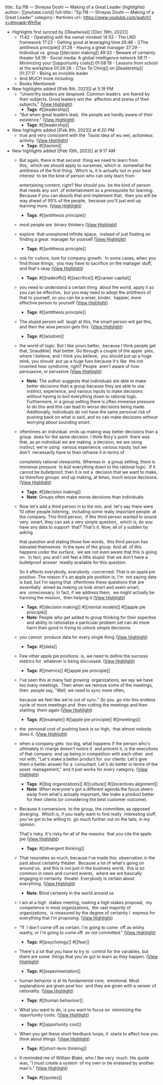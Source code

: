 title:: Ep.118 — Shreyas Doshi — Making of a Great Leader (highlights)
author:: [[youtube.com]]
full-title:: "Ep.118 — Shreyas Doshi — Making of a Great Leader"
category:: #articles
url:: https://www.youtube.com/watch?v=dmyapk-WH5w

- Highlights first synced by [[Readwise]] [[Dec 19th, 2022]]
	- 11:42 - Operating with the owner mindset
	  14:52 - The LNO framework
	  17:23 - Getting good at leveraging time
	  26:46 - [[The antithesis principle]]
	  31:28 - Having a great manager
	  37:29 - Individual vs. group [[decision making]]
	  49:33 - Beware of certainty theater
	  54:19 - Social media: A global intelligence network
	  58:11 - Minimizing your [[opportunity costs]]
	  01:08:19 - Lessons from school at the workplace
	  01:24:26 - [[Tao Te Ching]] on [[leadership]]
	  01:27:17 - Being an invisible leader
	- And MUCH more including:
	- Books Mentioned:
- New highlights added [[Feb 9th, 2023]] at 5:19 PM
	- "Unworthy leaders are despised. Common leaders  are feared by their subjects. Good leaders win the  affection and praise of their subjects," ([View Highlight](https://read.readwise.io/read/01grtcngkay3vnct69rew5x641))
		- **Tags**: #[[leadership]]
	- "But when great leaders lead,  the people are hardly aware of their existence." ([View Highlight](https://read.readwise.io/read/01grtcp9swds8k48zyqjcws9vy))
		- **Tags**: #[[leadership]]
- New highlights added [[Feb 9th, 2023]] at 6:20 PM
	- true and very consistent with the  Taoist idea of wu wei, actionless activity. ([View Highlight](https://read.readwise.io/read/01grtdp115dm0885rpbr1qk1v9))
		- **Tags**: #[[taoism]]
- New highlights added [[Feb 10th, 2023]] at 9:17 AM
	- But again, there is that second  thing we need to learn from this,  which we should apply to ourselves, which is  somewhat the antithesis of the first thing.  Which is, it is actually not in your best interest  to be the kind of person who can only learn from  
	  
	  entertaining content, right? Nor should you  be the kind of person that needs any sort  of entertainment as a prerequisite for learning.  Because if you can absorb that and implement that,  then you will be way ahead of 95% of the people,  because you'll just end up learning more. ([View Highlight](https://read.readwise.io/read/01grw23j9ba7w3vqgcx69bcre2))
		- **Tags**: #[[antithesis principle]]
	- most people are  binary thinkers ([View Highlight](https://read.readwise.io/read/01grw1j1fjyhrqvky7hn5meg0j))
	- explore  that unexplored infinite space,  instead of just fixating on finding a great  manager for yourself ([View Highlight](https://read.readwise.io/read/01grw1pj3dp94wnw978p3dmwpv))
		- **Tags**: #[[antithesis principle]]
	- ook for culture, look for company growth.  In some cases, when you find those things,  you may have to sacrifice on the manager stuff,  and that's okay ([View Highlight](https://read.readwise.io/read/01grw1yc8xearfyqem2ysgcb12))
		- **Tags**: #[[tradeoffs]] #[[sacrifice]] #[[career capital]]
	- you need to understand a certain thing  about the world, apply it so you can be effective,  but you may need to adopt the antithesis of  that to yourself, so you can be a wiser, kinder,  happier, more effective person to yourself ([View Highlight](https://read.readwise.io/read/01grw1p0mw1xg0p7frr3nya9jk))
		- **Tags**: #[[antithesis principle]]
	- The stupid person will  laugh at this, the smart person will get this,  and then the wise person gets this. ([View Highlight](https://read.readwise.io/read/01grw1z1sfy1yaj2z762thpt2t))
		- **Tags**: #[[wisdom]]
	- the world of logic. But I like yours better,  because I think people get that, [inaudible]  that better. Go through a couple of the apple  pies, where I believe, and I think you believe,  you should put up a huge stink, you should  put up a huge fuss because it's like  the not invented hear syndrome, right? People  aren't aware of how persuasive, or pervasive ([View Highlight](https://read.readwise.io/read/01grw2bwd31ekgg28xewpb9hm6))
		- **Note**: The author suggests that individuals are able to make better decisions than a group because they are able to use instinct, experience, and various inputs to make decisions without having to boil everything down to rational logic. Furthermore, in a group setting there is often immense pressure to do this and this can lead to worse decisions being made. Additionally, individuals do not have the same personal risk of pushing back on what is said, and so can make decisions without worrying about sounding smart.
	- oftentimes an individual  ends up making way better decisions than a group  does for the same decision. I think Rory's point  there was that, as an individual we are making  a decision, we are using instinct, we're using  various experience, various inputs, but we don't  necessarily have to then reframe it in terms of  
	  
	  completely rational viewpoints. Whereas in  a group setting, there is immense pressure  to boil everything down to the rational logic.  If it cannot be bulletproof, then it is not a  decision that we want to make, so therefore groups  end up making, at times, much worse decisions. ([View Highlight](https://read.readwise.io/read/01grw27j611ekzgdc7hz8dh1f7))
		- **Tags**: #[[decision making]]
		- **Note**: Groups often make worse decisions than individuals.
	- Now let's add a third person in to the mix, and  let's say there were 10 other people listening,  including some really important people  at the company. This third person,  if this third person wanted to sound very  smart, they can ask a very simple question,  which is, do you have any data to support  that? That's it. Now, all of a sudden by asking  
	  
	  that question and stating those few words,  this third person has elevated themselves  in the eyes of the group. And all  of this happens under the surface,  we are not even aware that this is going on.  In fact, you and I will feel a little stupid  that we don't have a bulletproof answer  readily available for this question.  
	  
	  So it affects everybody, everybody  concerned. That is an apple pie position. The reason it's an apple pie position is, I'm  not saying data is bad, but I'm saying that  oftentimes these questions that are essentially  aimed as making us look smart and seem smart, are  unnecessary. In fact, if we address them,  we might actually be harming the mission,  then helping it ([View Highlight](https://read.readwise.io/read/01grw2gwrbgkn9sctywbx8f0eq))
		- **Tags**: #[[decision making]] #[[mental models]] #[[apple pie principle]]
		- **Note**: People who get added to group thinking for their expertise and ability to rationalize a particular problem set can do more harm than good in trying to unlock simple decisions.
	- you cannot  produce data for every single thing ([View Highlight](https://read.readwise.io/read/01grw2pppc4kf6x4gsss3qqagd))
		- **Tags**: #[[data]]
	- Few other apple pie positions  is, we need to define the success metrics for  whatever is being discussed. ([View Highlight](https://read.readwise.io/read/01grw2nx9njy3rv0xn7sxvfbyx))
		- **Tags**: #[[metrics]] #[[apple pie principle]]
	- I've seen this at many fast growing  organizations, we say we have too many meetings.  Then when we remove some of the meetings, then  people say, "Well, we need to sync more often,  
	  
	  because we feel like we're out of sync." So you  go into this endless cycle of more meetings and  then cutting the meetings and then starting  them again ([View Highlight](https://read.readwise.io/read/01grw2s19m17e599a8ym6rkghg))
		- **Tags**: #[[example]] #[[apple pie principle]] #[[meetings]]
	- the  personal cost of pushing back is so high,  that almost nobody does it. ([View Highlight](https://read.readwise.io/read/01grw2ty5r6htqhtje81wvzsna))
	- when a company gets  too big, what happens if the person who's  ultimately in charge doesn't notice it  and prevent it, is the executives of that company  end up being in competition with each other  and not with, "Let's make a better product for  our clients. Let's give them a better answer for a  consultant. Let's do better in terms of the asset  management," and it just works for every category. ([View Highlight](https://read.readwise.io/read/01grw317r2amxttv2a76jsmjry))
		- **Tags**: #[[big organizations]] #[[culture]] #[[incentives alignment]]
		- **Note**: When everyone's got a different agenda the focus steers away from what's actually important, like make a product better for their clients (or considering the best customer outcome).
	- Because it conversions  to the group, the committee, as opposed diverging.  Which is, if you really want to find really  interesting stuff, you've got to be willing to  go much further out on the tails, in my opinion. 
	  
	  That's risky. It's risky for all of the reasons  that you cite the apple pie ([View Highlight](https://read.readwise.io/read/01grw35y21abaq81vsqm8ewv9j))
		- **Tags**: #[[divergent thinking]]
	- That resonates so much, because I've made this  observation in the past about certainty theater.  Because a lot of what's going on around us,  and this is not just in the business world,  this is so common in news and current events,  where we are basically engaging in certainty  theater. Everybody is certain about everything. ([View Highlight](https://read.readwise.io/read/01grw394n8gy4b284ab4n9rab6))
		- **Note**: Blind certainty in the world around us
	- I am at a high  stakes meeting, making a high stakes proposal,  my competence in most organizations,  the vast majority of organizations,  is measured by the degree of certainty I  express for everything that I'm proposing. ([View Highlight](https://read.readwise.io/read/01grw3aapvbd3ws8t0bp6nwdj0))
	- "If  I don't come off as certain, I'm going to come  off as wishy washy, or I'm going to come off  as not committed." ([View Highlight](https://read.readwise.io/read/01grw3e2agvpn56sxsmqxvgn9h))
		- **Tags**: #[[psychology]] #[[fear]]
	- There's a lot that you have to try to  control for the variables, but there are some  things that you've got to learn as they happen. ([View Highlight](https://read.readwise.io/read/01grw3h9pxtqyfw4sxjtw88yj6))
		- **Tags**: #[[experimentation]]
	- human behavior is at its fundamental core,  emotional. Most explanations are given post hoc  and they are given with a veneer of rationality. ([View Highlight](https://read.readwise.io/read/01grw3kb7kfz6zdrcneczbbw29))
		- **Tags**: #[[human behaviour]]
	- What you want to do, is you want to focus on  minimizing the opportunity costs. ([View Highlight](https://read.readwise.io/read/01grw3qnhy81c647z38ej3sg89))
		- **Tags**: #[[opportunity cost]]
	- When you get these short feedback loops, it  starts to affect how you think about things. ([View Highlight](https://read.readwise.io/read/01grw3sqaeyq8st9b69fgea0pt))
		- **Tags**: #[[short-term thinking]]
	- It reminded me of William Blake, who I like very  much. His quote was, "I must create a system  of my own or be enslaved by another man's." ([View Highlight](https://read.readwise.io/read/01grw3te2svr4ppnpv5p3ejp6c))
		- **Tags**: #[[quotes]]